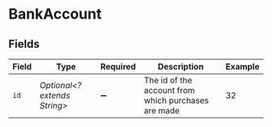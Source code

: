 # BankAccount


## Fields

| Field                                               | Type                                                | Required                                            | Description                                         | Example                                             |
| --------------------------------------------------- | --------------------------------------------------- | --------------------------------------------------- | --------------------------------------------------- | --------------------------------------------------- |
| `id`                                                | *Optional<? extends String>*                        | :heavy_minus_sign:                                  | The id of the account from which purchases are made | 32                                                  |
